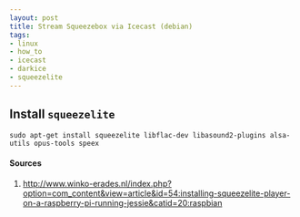 ```yaml
---
layout: post
title: Stream Squeezebox via Icecast (debian)
tags:
- linux
- how_to
- icecast
- darkice
- squeezelite
---
```


## Install `squeezelite`

```
sudo apt-get install squeezelite libflac-dev libasound2-plugins alsa-utils opus-tools speex
```

#### Sources

1. <http://www.winko-erades.nl/index.php?option=com_content&view=article&id=54:installing-squeezelite-player-on-a-raspberry-pi-running-jessie&catid=20:raspbian>
